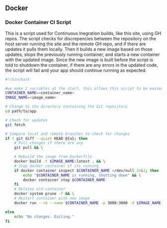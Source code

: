 ## Docker

### Docker Container CI Script
This is a script used for Continuous Inegration builds, like this site, using GH repos. The script checks for discrepencies between the repository on the host server running the site and the remote GH repo, and if there are updates it pulls them locally. Then it builds a new image based on those updates, stops the previously running container, and starts a new container with the updated image. Since the new image is built before the script is told to shutdown the container, if there are any errors in the updated code, the script will fail and your app should continue running as expected. 
```bash
#!/bin/bash

#we make 2 variables at the start, this allows this script to be easier to copy and paste for different containers with less retyping
CONTAINER_NAME=<container_name>
IMAGE_NAME=<image_name>

# Change to the directory containing the Git repository
cd path/to/app

# Check for updates
git fetch

# Compare local and remote branches to check for changes
if ! git diff --quiet HEAD @{u}; then
    # Pull changes if there are any
    git pull && \

    # Rebuild the image from Dockerfile
    docker build -t $IMAGE_NAME:latest . && \
    # Stop docker container if its running
    if docker container inspect $CONTAINER_NAME >/dev/null 2>&1; then
        echo "$CONTAINER_NAME is running, shutting down" && \
        docker container stop $CONTAINER_NAME
    fi
    # Deletes old container
    docker system prune -f && \
    # Restart container with new image
    docker run --rm --name $CONTAINER_NAME -p 3000:3000 -d $IMAGE_NAME:latest

else
    echo "No changes. Exiting."
fi
```